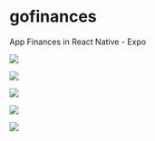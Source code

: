 # gofinances
App Finances in React Native - Expo 


![](https://github.com/marcosaureliodiasmoura/gofinances/blob/master/src/assets/gifs/1.gif)

![](https://github.com/marcosaureliodiasmoura/gofinances/blob/master/src/assets/gifs/2.gif)

![](https://github.com/marcosaureliodiasmoura/gofinances/blob/master/src/assets/gifs/3.gif)

![](https://github.com/marcosaureliodiasmoura/gofinances/blob/master/src/assets/gifs/4.gif)

![](https://github.com/marcosaureliodiasmoura/gofinances/blob/master/src/assets/gifs/5.gif)
